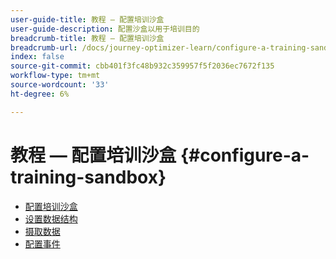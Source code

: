 ```yaml
---
user-guide-title: 教程 — 配置培训沙盒
user-guide-description: 配置沙盒以用于培训目的
breadcrumb-title: 教程 — 配置培训沙盒
breadcrumb-url: /docs/journey-optimizer-learn/configure-a-training-sandbox/introduction-and-prerequisites.html
index: false
source-git-commit: cbb401f3fc48b932c359957f5f2036ec7672f135
workflow-type: tm+mt
source-wordcount: '33'
ht-degree: 6%

---
```



# 教程 — 配置培训沙盒 {#configure-a-training-sandbox}

+ [配置培训沙盒](/help/tutorial-configure-a-training-sandbox/introduction-and-prerequisites.md)
+ [设置数据结构](/help/tutorial-configure-a-training-sandbox/manual-data-set-up.md)
+ [摄取数据](/help/tutorial-configure-a-training-sandbox/manual-data-ingestion.md)
+ [配置事件](/help/tutorial-configure-a-training-sandbox/configure-events.md)

